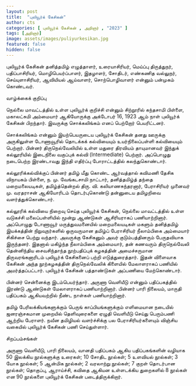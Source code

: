 ```yaml
---
layout: post
title:  "புலியூர்க் கேசிகன்"
author: cts
categories: [ புலியூர்க் கேசிகன் , அறிஞர் , "2023" ]
tags: [அறிஞர்]
image: assets/images/puliyurkesikan.jpg
featured: false
hidden: false
---
```

புலியூர்க் கேசிகன் தனித்தமிழ் எழுத்தாளர், உரையாசிரியர், மெய்ப்பு திருத்துநர், பதிப்பாசிரியர், மொழிபெயர்ப்பாளர், இதழாளர், சோதிடர், எண்கணித வல்லுநர், செய்யுளாசிரியர், ஆவியியல் ஆய்வாளர், சொற்பொழிவாளர் என்னும் பன்முகம் கொண்டவர்.

வாழ்க்கைக் குறிப்பு

நெல்லை மாவட்டத்தில் உள்ள புலியூர்க் குறிச்சி என்னும் சிற்றூரில் கந்தசாமி பிள்ளை, மகாலட்சுமி அம்மையார் ஆகியோருக்கு அக்டோபர் 16, 1923 ஆம் நாள் புலியூர்க் கேசிகன் பிறந்தார். இவருக்கு சொக்கலிங்கம் எனப் பெற்றோர் பெயரிட்டனர்.

சொக்கலிங்கம் என்னும் இயற்பெயருடைய புலியூர்க் கேசிகன் தனது ஊருக்கு அருகிலுள்ள டோணாவூரில் தொடக்கக் கல்வியையும் உயர்நிலைப்பள்ளி கல்வியையும் பெற்றார். பின்னர் திருநெல்வேலியில் உள்ள மதுரை திரவியம் தாயுமானவர் இந்துக் கல்லூரியில் இடைநிலை வகுப்புக் கல்வி (Intermediate) பெற்றார். அப்பொழுது நடைபெற்ற இரண்டாவது இந்தி எதிர்ப்பு போராட்டத்தில் கலந்துகொண்டார்.

கல்லூரிக்கல்விக்குப் பின்னர் தமிழ் மீது கொண்ட ஆர்வத்தால் கவிமணி தேசிக விநாயகம் பிள்ளை, ந. மு. வேங்கடசாமி நாட்டார், தனித்தமிழ்த் தந்தை மறைமலையடிகள், தமிழ்த்தென்றல் திரு. வி. கலியாணசுந்தரனார், பேராசிரியர் முனைவர் மு. வரதராசன் ஆகியோரிடம் தொடர்புகொண்டு தன்னுடைய தமிழறிவை வளர்த்துக்கொண்டார்.

கல்லூரிக் கல்வியை நிறைவு செய்த புலியூர்க் கேசிகன், நெல்லை மாவட்டத்தில் உள்ள வடுகச்சி மலைப்பள்ளியில் மூன்று ஆண்டுகள் ஆசிரியராகப் பணியாற்றினார். அப்பொழுது டோணாவூர் மருத்துவமனையில் மறைமலையடிகள் மகளும் தனித்தமிழ் இயக்கத்தின் நிறுவுநர்களில் ஒருவருமான தமிழ்ப் பேராசிரியர் நீலாம்பிகை அம்மையார் சிகிச்சை பெற்று வந்தார். அவருக்கு கேசிகனும் அவர் குடும்பத்தினரும் பேருதவியாக இருந்தனர். இதனால் மகிழ்ந்த நீலாம்பிகை அம்மையார், தன் கணவரும் திருநெல்வேலி தென்னிந்திய சைவசிந்தாந்த நூற்பதிப்புக் கழகத்தின் அமைச்சருமான திருவரங்கனாரிடம் புலியூர்க் கேசிகனைப் பற்றி எடுத்துரைத்தார். இதன் விளைவாக கேசிகன் அந்த நூற்கழகத்தின் திருநெல்வேலிக் கிளையில் மேலாளராகப் பணியில் அமர்த்தப்பட்டார். புலியூர்க் கேசிகன் பத்தாண்டுகள் அப்பணியை மேற்கொண்டார்.

பின்னர் சென்னைக்கு இடம்பெயர்ந்தார். அருணா வெளியீடு என்னும் பதிப்பகத்தில் இரண்டு ஆண்டுகள் மேலாளராகப் பணியாற்றினார். பின்னர் பாரி நிலையம், மாருதி பதிப்பகம் ஆகியவற்றில் நீண்ட நாள்கள் பணியாற்றினார்.

தமிழ் பேரிலக்கியங்களுக்கும்  பெருங் காப்பியங்களுக்கும்  எளிமையான நடையில்  ஜனரஞ்சகமான முறையில் தெளிவுரைகளை  ஏழுதி  வெளியீடு செய்து பெரும்பணி ஆற்றிய பேராளர்.   நவீன தமிழியல் வளர்ச்சிக்கு பல  பேராசிரியர்களையும்  விஞ்சிய வகையில் புலியூர்க் கேசிகன் பணி செய்துள்ளார். 

சிறப்பம்சங்கள்

அருணா வெளியீடு, பாரி நிலையம், வானதி பதிப்பகம் ஆகிய பதிப்பகங்களின் வழியாக 50 இலக்கிய நூல்களுக்கு உரைகள்; 10 சோதிட நூல்கள்; 5 உளவியல் நூல்கள்; 3 யோக நூல்கள்; 5 ஆன்மிக நூல்கள்; 2 வரலாற்று நூல்கள்; 7 குறள் தொடர்பான நூல்கள்; தொகுப்பு, ஆராய்ச்சி, கவிதை ஆகியன உள்ளடக்கிய துறைகளில் 8 நூல்கள் என 90 நூல்களை புலியூர்க் கேசிகன் படைத்திருக்கிறார்.
